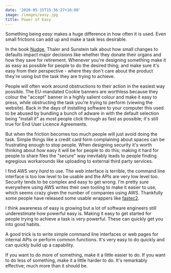 ```yaml
---
date: '2020-05-15T15:36:27+10:00'
image: /images/easy.jpg
title: Power of Easy
---
```


Something being *easy* makes a huge difference in how often it is used.
Even small frictions can add up and make a task less desirable.

In the book [Nudge](https://www.amazon.com.au/Nudge-Improving-Decisions-Health-Happiness/dp/014311526X), Thaler and Sunstein talk about how small changes to defaults impact major decisions like whether they donate their organs and how they save for retirement.
Whenever you're designing something make it as easy as possible for people to do the desired thing; and make sure it's easy from their perspective - where they don't care about the product they're using but the task they are trying to achieve.

People will often work around obstructions to their action in the easiest way possible.
The EU-mandated Cookie banners are worthless because they colour the "accept" banner in a highly salient colour and make it easy to press, while obstructing the task you're trying to perform (viewing the website).
Back in the days of installing software to your computer this used to be abused by bundling a bunch of adware in with the default selection being "install it" as most people click through as fast as possible; it's still true for End User Licence Agreements.

But when the friction becomes too much people will just avoid doing the task.
Simple things like a credit card form complaining about spaces can be frustrating enough to stop people.
When designing security it's worth thinking about how easy it will be for people to do this; making it hard for people to share files the "secure" way inevitably leads to people finding egregious workarounds like uploading to external third party services.

I find AWS very *hard* to use.
The web interface is terrible, the command line interface is too low level to be usable and the APIs are very low level too.
Security tends to be complex and easy to get wrong.
I'm pretty sure everywhere using AWS writes their own tooling to make it easier to use, which seems crazy given the number of companies using AWS.
Thankfully some people have released some usable wrappers like [fastec2](https://www.fast.ai/2019/02/15/fastec2/).

I think awareness of easy is growing but a lot of software engineers still underestimate how powerful easy is.
Making it easy to get started for people trying to achieve a task is very powerful.
These can quickly get you into good habits.

A good trick is to write simple command line interfaces or web pages for internal APIs or perform common functions.
It's very easy to do quickly and can quickly build up a capability.

If you want to do more of something, make it a little easier to do.
If you want to do less of something, make it a little harder to do.
It's remarkably effective; much more than it should be.
